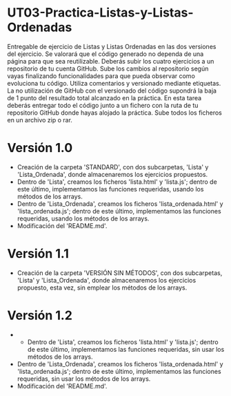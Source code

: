 # UT03-Practica-Listas-y-Listas-Ordenadas
Entregable de ejercicio de Listas y Listas Ordenadas en las dos versiones del ejercicio.  Se valorará que el código generado no dependa de una página para que sea reutilizable.  Deberás subir los cuatro ejercicios a un repositorio de tu cuenta GitHub. Sube los cambios al repositorio según vayas finalizando funcionalidades para que pueda observar como evoluciona tu código. Utiliza comentarios y versionado mediante etiquetas. La no utilización de GitHub con el versionado del código supondrá la baja de 1 punto del resultado total alcanzado en la práctica.  En esta tarea deberás entregar todo el código junto a un fichero con la ruta de tu repositorio GitHub donde hayas alojado la práctica. Sube todos los ficheros en un archivo zip o rar. 

# Versión 1.0

- Creación de la carpeta 'STANDARD', con dos subcarpetas, 'Lista' y 'Lista_Ordenada', donde almacenaremos los ejercicios propuestos.
- Dentro de 'Lista', creamos los ficheros 'lista.html' y 'lista.js'; dentro de este último, implementamos las funciones requeridas, usando los métodos de los arrays.
- Dentro de 'Lista_Ordenada', creamos los ficheros 'lista_ordenada.html' y 'lista_ordenada.js'; dentro de este último, implementamos las funciones requeridas, usando los métodos de los arrays.
- Modificación del 'README.md'.

# Versión 1.1

- Creación de la carpeta 'VERSIÓN SIN MÉTODOS', con dos subcarpetas, 'Lista' y 'Lista_Ordenada', donde almacenaremos los ejercicios propuesto, esta vez, sin emplear los métodos de los arrays.

# Versión 1.2

- - Dentro de 'Lista', creamos los ficheros 'lista.html' y 'lista.js'; dentro de este último, implementamos las funciones requeridas, sin usar los métodos de los arrays.
- Dentro de 'Lista_Ordenada', creamos los ficheros 'lista_ordenada.html' y 'lista_ordenada.js'; dentro de este último, implementamos las funciones requeridas, sin usar los métodos de los arrays.
- Modificación del 'README.md'.